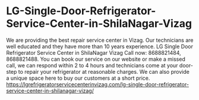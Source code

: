 # LG-Single-Door-Refrigerator-Service-Center-in-ShilaNagar-Vizag
We are providing the best repair service center in Vizag. Our technicians are well educated and they have more than 10 years experience. LG Single Door Refrigerator Service Center in ShilaNagar Vizag Call now: 8688821484, 8688821488. You can book our service on our website or make a missed call, we can respond within 2 to 4 hours and technicians come at your door-step to repair your refrigerator at reasonable charges. We can also provide a unique space here to buy our customers at a short price.  https://lgrefrigeratorservicecenterinvizag.com/lg-single-door-refrigerator-service-center-in-shilanagar-vizag/
